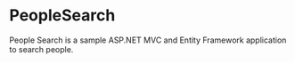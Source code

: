 # PeopleSearch
People Search is a sample ASP.NET MVC and Entity Framework application to search people.
